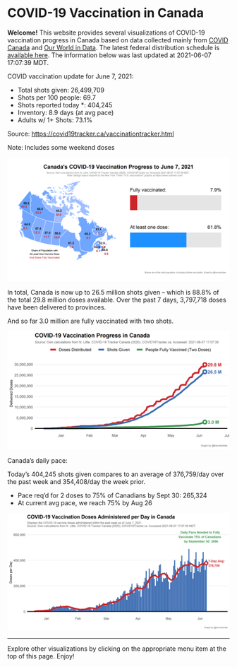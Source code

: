 COVID-19 Vaccination in Canada
==============================

**Welcome!** This website provides several visualizations of COVID-19
vaccination progress in Canada based on data collected mainly from
[COVID Canada](https://covid19tracker.ca/vaccinationtracker.html) and
[Our World in Data](https://ourworldindata.org/covid-vaccinations). The
latest federal distribution schedule is [available
here](https://www.canada.ca/en/public-health/services/diseases/2019-novel-coronavirus-infection/prevention-risks/covid-19-vaccine-treatment/vaccine-rollout.html).
The information below was last updated at 2021-06-07 17:07:39 MDT.

COVID vaccination update for June 7, 2021:

-   Total shots given: 26,499,709
-   Shots per 100 people: 69.7
-   Shots reported today \*: 404,245
-   Inventory: 8.9 days (at avg pace)
-   Adults w/ 1+ Shots: 73.1%

Source:
<a href="https://covid19tracker.ca/vaccinationtracker.html" class="uri">https://covid19tracker.ca/vaccinationtracker.html</a>

Note: Includes some weekend doses

![](Plots/plot_main.png)

In total, Canada is now up to 26.5 million shots given – which is 88.8%
of the total 29.8 million doses available. Over the past 7 days,
3,797,718 doses have been delivered to provinces.

And so far 3.0 million are fully vaccinated with two shots.

![](Plots/plot_total.png)

Canada’s daily pace:

Today’s 404,245 shots given compares to an average of 376,759/day over
the past week and 354,408/day the week prior.

-   Pace req’d for 2 doses to 75% of Canadians by Sept 30: 265,324
-   At current avg pace, we reach 75% by Aug 26

![](Plots/pace_national.png)

------------------------------------------------------------------------

Explore other visualizations by clicking on the appropriate menu item at
the top of this page. Enjoy!

